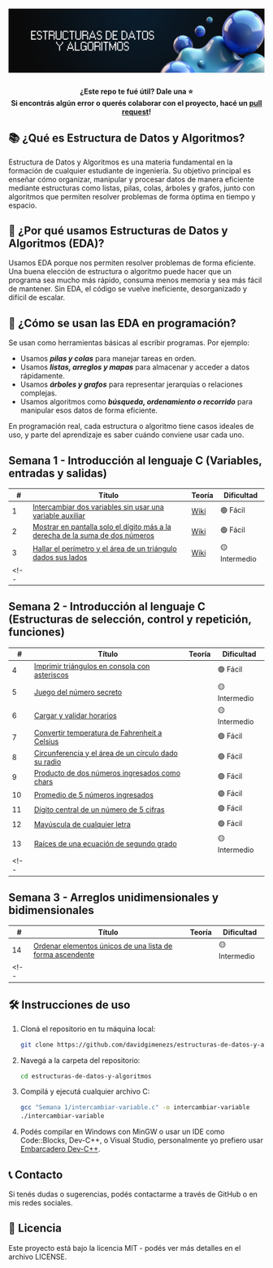 <h1 align="center">
  <a name="logo"><img src="src/img/eda-banner.png" alt="Estructuras de Datos y Algoritmos" width="750"></a>
</h1>

<h4 align="center">¿Este repo te fué útil? Dale una ⭐
  </br> 
  Si encontrás algún error o querés colaborar con el proyecto, hacé un 
  <a href="https://github.com/cpfiuna/mi-primer-pr">pull request</a>!
</h4>

## 📚 ¿Qué es Estructura de Datos y Algoritmos?
Estructura de Datos y Algoritmos es una materia fundamental en la formación de cualquier estudiante de ingeniería. Su objetivo principal es enseñar cómo organizar, manipular y procesar datos de manera eficiente mediante estructuras como listas, pilas, colas, árboles y grafos, junto con algoritmos que permiten resolver problemas de forma óptima en tiempo y espacio.

## 🤔 ¿Por qué usamos Estructuras de Datos y Algoritmos (EDA)?
Usamos EDA porque nos permiten resolver problemas de forma eficiente. Una buena elección de estructura o algoritmo puede hacer que un programa sea mucho más rápido, consuma menos memoria y sea más fácil de mantener. Sin EDA, el código se vuelve ineficiente, desorganizado y difícil de escalar.

## 🧠 ¿Cómo se usan las EDA en programación?
Se usan como herramientas básicas al escribir programas. Por ejemplo:

- Usamos ***pilas y colas*** para manejar tareas en orden.
- Usamos ***listas, arreglos y mapas*** para almacenar y acceder a datos rápidamente.
- Usamos ***árboles y grafos*** para representar jerarquías o relaciones complejas.
- Usamos algoritmos como ***búsqueda, ordenamiento o recorrido*** para manipular esos datos de forma eficiente.

En programación real, cada estructura o algoritmo tiene casos ideales de uso, y parte del aprendizaje es saber cuándo conviene usar cada uno.

## Semana 1 - Introducción al lenguaje C (Variables, entradas y salidas)

|  #  |  Título  |  Teoría  |  Dificultad                 
|-----|----------|----------|--------------
|1|[Intercambiar dos variables sin usar una variable auxiliar](/Semana%201/intercambiar-variable.c) | [Wiki](https://github.com/davidgimenezs/estructuras-de-datos-y-algoritmos/wiki/Ejercicio-001-%E2%80%90-Intercambiar-dos-variables-sin-usar-una-variable-auxiliar) | 🟢 Fácil
|2|[Mostrar en pantalla solo el dígito más a la derecha de la suma de dos números](/Semana%201/digito-derecha.c) | [Wiki](https://github.com/davidgimenezs/estructuras-de-datos-y-algoritmos/wiki/Ejercicio-002-%E2%80%90-Mostrar-en-pantalla-solo-el-d%C3%ADgito-m%C3%A1s-a-la-derecha-de-la-suma-de-dos-n%C3%BAmeros) | 🟢 Fácil
|3|[Hallar el perímetro y el área de un triángulo dados sus lados](/Semana%201/perimetro-area.c) | [Wiki](https://github.com/davidgimenezs/estructuras-de-datos-y-algoritmos/wiki/Ejercicio-003-%E2%80%90-Hallar-el-per%C3%ADmetro-y-el-%C3%A1rea-de-un-tri%C3%A1ngulo-dados-sus-lados) | 🟡 Intermedio
<!-- ||[]()|| -->

## Semana 2 - Introducción al lenguaje C (Estructuras de selección, control y repetición, funciones)

|  #  |  Título  |  Teoría  |  Dificultad                 
|-----|----------|----------|--------------
|4|[Imprimir triángulos en consola con asteriscos](/Semana%202/imprimir-triangulo.c) | | 🟢 Fácil
|5|[Juego del número secreto](/Semana%202/numero-secreto.c) |  | 🟡 Intermedio
|6|[Cargar y validar horarios](/Semana%202/validar-horarios.c) | | 🟡 Intermedio
|7|[Convertir temperatura de Fahrenheit a Celsius](/Semana%202/convertir-temperatura.c) | | 🟢 Fácil
|8|[Circunferencia y el área de un círculo dado su radio](/Semana%202/area-y-perimetro-circulo.c) | | 🟢 Fácil
|9|[Producto de dos números ingresados como chars](/Semana%202/producto-de-chars.c) | | 🟢 Fácil
|10|[Promedio de 5 números ingresados](/Semana%202/promedio-numeros.c) | | 🟢 Fácil
|11|[Dígito central de un número de 5 cifras](/Semana%202/digito-del-medio.c) | | 🟢 Fácil
|12|[Mayúscula de cualquier letra](/Semana%202/mayuscula-de-letra.c) | | 🟢 Fácil
|13|[Raíces de una ecuación de segundo grado](/Semana%202/raices-polinomio.c) | | 🟡 Intermedio
<!-- ||[]()|| -->

## Semana 3 - Arreglos unidimensionales y bidimensionales

|  #  |  Título  |  Teoría  |  Dificultad                 
|-----|----------|----------|--------------
|14|[Ordenar elementos únicos de una lista de forma ascendente](/Semana%203/ordenar-lista.c) | | 🟡 Intermedio
<!-- ||[]()|| -->


## 🛠️ Instrucciones de uso

1. Cloná el repositorio en tu máquina local:
   ```bash
   git clone https://github.com/davidgimenezs/estructuras-de-datos-y-algoritmos.git
   ```

2. Navegá a la carpeta del repositorio:
   ```bash
   cd estructuras-de-datos-y-algoritmos
   ```

3. Compilá y ejecutá cualquier archivo C:
   ```bash
   gcc "Semana 1/intercambiar-variable.c" -o intercambiar-variable
   ./intercambiar-variable
   ```

4. Podés compilar en Windows con MinGW o usar un IDE como Code::Blocks, Dev-C++, o Visual Studio, personalmente yo prefiero usar [Embarcadero Dev-C++](https://sourceforge.net/projects/embarcadero-devcpp/).

## 📞 Contacto
Si tenés dudas o sugerencias, podés contactarme a través de GitHub o en mis redes sociales.

## 📄 Licencia
Este proyecto está bajo la licencia MIT - podés ver más detalles en el archivo LICENSE.
